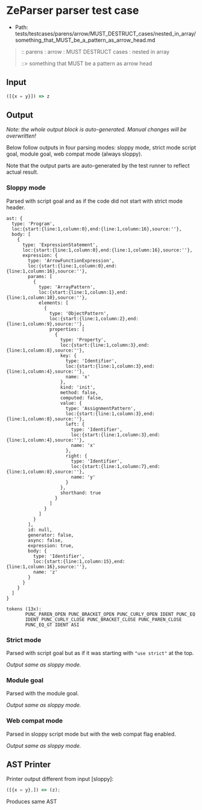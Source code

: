 # ZeParser parser test case

- Path: tests/testcases/parens/arrow/MUST_DESTRUCT_cases/nested_in_array/something_that_MUST_be_a_pattern_as_arrow_head.md

> :: parens : arrow : MUST DESTRUCT cases : nested in array
>
> ::> something that MUST be a pattern as arrow head

## Input

`````js
([{x = y}]) => z
`````

## Output

_Note: the whole output block is auto-generated. Manual changes will be overwritten!_

Below follow outputs in four parsing modes: sloppy mode, strict mode script goal, module goal, web compat mode (always sloppy).

Note that the output parts are auto-generated by the test runner to reflect actual result.

### Sloppy mode

Parsed with script goal and as if the code did not start with strict mode header.

`````
ast: {
  type: 'Program',
  loc:{start:{line:1,column:0},end:{line:1,column:16},source:''},
  body: [
    {
      type: 'ExpressionStatement',
      loc:{start:{line:1,column:0},end:{line:1,column:16},source:''},
      expression: {
        type: 'ArrowFunctionExpression',
        loc:{start:{line:1,column:0},end:{line:1,column:16},source:''},
        params: [
          {
            type: 'ArrayPattern',
            loc:{start:{line:1,column:1},end:{line:1,column:10},source:''},
            elements: [
              {
                type: 'ObjectPattern',
                loc:{start:{line:1,column:2},end:{line:1,column:9},source:''},
                properties: [
                  {
                    type: 'Property',
                    loc:{start:{line:1,column:3},end:{line:1,column:8},source:''},
                    key: {
                      type: 'Identifier',
                      loc:{start:{line:1,column:3},end:{line:1,column:4},source:''},
                      name: 'x'
                    },
                    kind: 'init',
                    method: false,
                    computed: false,
                    value: {
                      type: 'AssignmentPattern',
                      loc:{start:{line:1,column:3},end:{line:1,column:8},source:''},
                      left: {
                        type: 'Identifier',
                        loc:{start:{line:1,column:3},end:{line:1,column:4},source:''},
                        name: 'x'
                      },
                      right: {
                        type: 'Identifier',
                        loc:{start:{line:1,column:7},end:{line:1,column:8},source:''},
                        name: 'y'
                      }
                    },
                    shorthand: true
                  }
                ]
              }
            ]
          }
        ],
        id: null,
        generator: false,
        async: false,
        expression: true,
        body: {
          type: 'Identifier',
          loc:{start:{line:1,column:15},end:{line:1,column:16},source:''},
          name: 'z'
        }
      }
    }
  ]
}

tokens (13x):
       PUNC_PAREN_OPEN PUNC_BRACKET_OPEN PUNC_CURLY_OPEN IDENT PUNC_EQ
       IDENT PUNC_CURLY_CLOSE PUNC_BRACKET_CLOSE PUNC_PAREN_CLOSE
       PUNC_EQ_GT IDENT ASI
`````

### Strict mode

Parsed with script goal but as if it was starting with `"use strict"` at the top.

_Output same as sloppy mode._

### Module goal

Parsed with the module goal.

_Output same as sloppy mode._

### Web compat mode

Parsed in sloppy script mode but with the web compat flag enabled.

_Output same as sloppy mode._

## AST Printer

Printer output different from input [sloppy]:

````js
([{x = y},]) => (z);
````

Produces same AST
